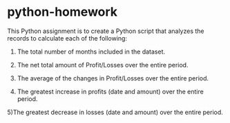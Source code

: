 # python-homework

This Python assignment is to create a Python script that analyzes the records to calculate each of the following:
1) The total number of months included in the dataset.

2) The net total amount of Profit/Losses over the entire period.

3) The average of the changes in Profit/Losses over the entire period.

4) The greatest increase in profits (date and amount) over the entire period.

5)The greatest decrease in losses (date and amount) over the entire period.
